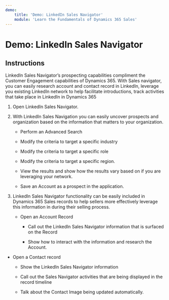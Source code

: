 ```yaml
---
demo:
    title: 'Demo: LinkedIn Sales Navigator'
    module: 'Learn the Fundamentals of Dynamics 365 Sales'
---
```


# Demo: LinkedIn Sales Navigator

## Instructions

LinkedIn Sales Navigator’s prospecting capabilities compliment the Customer Engagement capabilities of Dynamics 365. With Sales navigator, you can easily research account and contact record in LinkedIn, leverage you existing LinkedIn network to help facilitate introductions, track activities that take place in LinkedIn in Dynamics 365 

1. Open LinkedIn Sales Navigator. 

2. With LinkedIn Sales Navigation you can easily uncover prospects and organization based on the information that matters to your organization. 

	- Perform an Advanced Search

	- Modify the criteria to target a specific industry

	- Modify the criteria to target a specific role

	- Modify the criteria to target a specific region. 

	- View the results and show how the results vary based on if you are leveraging your network. 

	- Save an Account as a prospect in the application. 

3. LinkedIn Sales Navigator functionality can be easily included in Dynamics 365 Sales records to help sellers more effectively leverage this information in during their selling process. 

	- Open an Account Record

		- Call out the LinkedIn Sales Navigator information that is surfaced on the Record

		- Show how to interact with the information and research the Account. 

- Open a Contact record

	- Show the LinkedIn Sales Navigator information

	- Call out the Sales Navigator activities that are being displayed in the record timeline

	- Talk about the Contact Image being updated automatically. 
